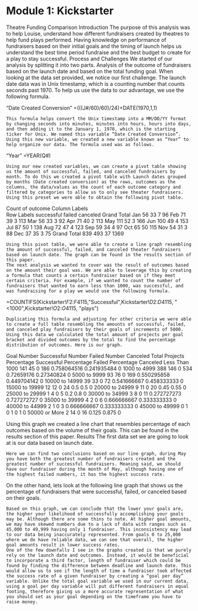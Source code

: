 # Module 1: Kickstarter
Theatre Funding Comparison 
Introduction
	The purpose of this analysis was to help Louise, understand how different fundraisers created by theatres to help fund plays performed. Having knowledge on performance of fundraisers based on their initial goals and the timing of launch helps us understand the best time period fundraise and the best budget to create for a play to stay successful. 
Process and Challenges 
	We started of our analysis by splitting it into two parts. Analysis of the outcome of fundraisers based on the launch date and based on the total funding goal. When looking at the data set provided, we notice our first challenge. The launch date data was in Unix timestamp, which is a counting number that counts seconds past 1970. To help us use the data to our advantage, we use the following formula.

“Date Created Conversion” =(((J#/60)/60)/24)+DATE(1970,1,1)

	This formula helps convert the Unix timestamp into a MM/DD/YY format by changing seconds into minutes, minutes into hours, hours into days, and then adding it to the January 1, 1970, which is the starting ticker for Unix. We named this variable “Date Created Conversion”. Using this new variable, we created a new variable known as “Year” to help organize our data. The formula used was as follows.

“Year” =YEAR(Q#)

	Using our new created variables, we can create a pivot table showing us the amount of successful, failed, and canceled fundraisers by month. To do this we created a pivot table with Launch dates grouped by months (Date created conversion) as the rows, outcomes as the columns, the data/values as the count of each outcome category and filtered by categories to allow us to only see theater fundraisers. Using this preset we were able to obtain the following pivot table. 

Count of outcome	Column Labels			
Row Labels	successful	failed	canceled	Grand Total
Jan	56	33	7	96
Feb	71	39	3	113
Mar	56	33	3	92
Apr	71	40	2	113
May	111	52	3	166
Jun	100	49	4	153
Jul	87	50	1	138
Aug	72	47	4	123
Sep	59	34	4	97
Oct	65	50		115
Nov	54	31	3	88
Dec	37	35	3	75
Grand Total	839	493	37	1369

	Using this pivot table, we were able to create a line graph resembling the amount of successful, failed, and canceled theater fundraisers based on launch date. The graph can be found in the results section of this paper. 
	The next analysis we wanted to cover was the result of outcomes based on the amount their goal was. We are able to leverage this by creating a formula that counts a certain fundraiser based on if they meet certain criteria. For example, if we wanted to count the number of fundraisers that wanted to earn less than 1000, was successful, and was fundraising for a play we would use the following formula. 

=COUNTIFS(Kickstarter!$F$2:$F$4115,"Successful",Kickstarter!$D$2:$D$4115, "<1000",Kickstarter!$O$2:$O$4115, "plays")

	Duplicating this formula and adjusting for other criteria we were able to create a full table resembling the amounts of successful, failed, and canceled play fundraisers by their goals of increments of 5000. Using this data we calculated the total amount of projects per goal bracket and divided outcomes by the total to find the percentage distribution of outcomes. Here is our graph.
Goal	Number Successful	Number Failed	Number Canceled	Total Projects	Percentage Successful	Percentage Failed	Percentage Canceled
Less Than 1000	141	45	0	186	0.758064516	0.241935484	0
1000 to 4999	388	146	0	534	0.72659176	0.27340824	0
5000 to 9999	93	76	0	169	0.550295858	0.449704142	0
10000 to 14999	39	33	0	72	0.541666667	0.458333333	0
15000 to 19999	12	12	0	24	0.5	0.5	0
20000 to 24999	9	11	0	20	0.45	0.55	0
25000 to 29999	1	4	0	5	0.2	0.8	0
30000 to 34999	3	8	0	11	0.272727273	0.727272727	0
35000 to 39999	4	2	0	6	0.666666667	0.333333333	0
40000 to 44999	2	1	0	3	0.666666667	0.333333333	0
45000 to 49999	0	1	0	1	0	1	0
50000 or More	2	14	0	16	0.125	0.875	0

Using this graph we created a line chart that resembles percentage of each outcomes based on the volume of their goals. This can be found in the results section of this paper. 
Results 
The first data set we are going to look at is our data based on launch date.
 
	Here we can find two conclusions based on our line graph, during May you have both the greatest number of fundraisers created and the greatest number of successful fundraisers. Meaning said, we should have our fundraiser during the month of May, although having one of the highest failed numbers, it has the highest success rate. 
On the other hand, lets look at the following line graph that shows us the percentage of fundraisers that were successful, failed, or canceled based on their goals. 
 
	Based on this graph, we can conclude that the lower your goals are, the higher your likelihood of successfully accomplishing your goals may be. Although there are some thins to note. At higher goal amounts, we may have skewed numbers due to a lack of data with ranges such as 45,000 to 49,999 having only 1 fundraiser. This inconsistency may lead to our data being inaccurately represented. From goals 0 to 25,000 where we do have reliable data, we can see that overall, the higher goal amounts result in lower success rates. 
	One of the few downfalls I see in the graphs created is that we purely rely on the launch date and outcomes. Instead, it would be beneficial to incorporate a third factor, length of fundraiser which could be found by finding the difference between deadline and launch date. This would allow us to see if the length of time a fundraiser took affected the success rate of a given fundraiser by creating a “goal per day” variable. Unlike the total goal variable we used in our current data, using a goal per day variable will put different fundraisers in equal footing, therefore giving us a more accurate representation of what you should set as your goal depending on the timeframe you have to raise money.  



